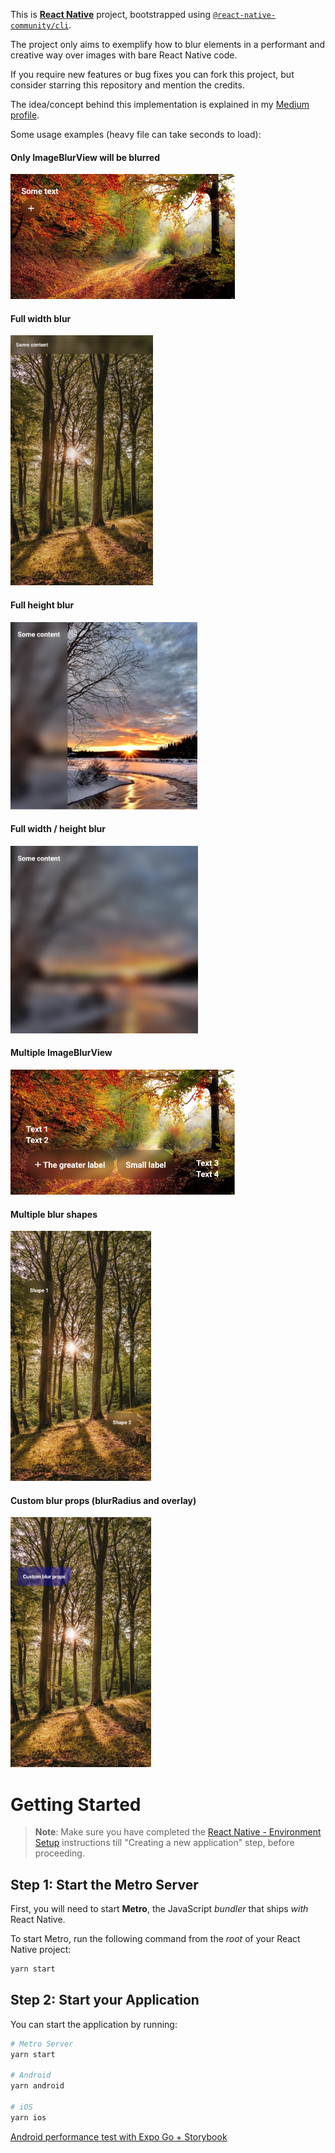 This is [**React Native**](https://reactnative.dev) project, bootstrapped using [`@react-native-community/cli`](https://github.com/react-native-community/cli).

The project only aims to exemplify how to blur elements in a performant and creative way over images with bare React Native code.

If you require new features or bug fixes you can fork this project, but consider starring this repository and mention the credits.

The idea/concept behind this implementation is explained in my [Medium profile](https://ggraeff.medium.com/a-creative-and-performant-way-of-blur-elements-views-in-react-native-ios-android-42e6aea98654).

Some usage examples (heavy file can take seconds to load):

#### Only ImageBlurView will be blurred

<img height="200" alt="usage-example-1" src="docs/usage-example-1.png">

#### Full width blur

<img height="400" alt="usage-example-2" src="docs/usage-example-2.png">

#### Full height blur

<img height="300" alt="usage-example-3" src="docs/usage-example-3.png">

#### Full width / height blur

<img height="300" alt="usage-example-4" src="docs/usage-example-4.png">

#### Multiple ImageBlurView

<img height="200" alt="usage-example-5" src="docs/usage-example-5.png">

#### Multiple blur shapes

<img height="400" alt="usage-example-6" src="docs/usage-example-6.png">

#### Custom blur props (blurRadius and overlay)

<img height="400" alt="usage-example-7" src="docs/usage-example-7.png">

# Getting Started

> **Note**: Make sure you have completed the [React Native - Environment Setup](https://reactnative.dev/docs/environment-setup) instructions till "Creating a new application" step, before proceeding.

## Step 1: Start the Metro Server

First, you will need to start **Metro**, the JavaScript _bundler_ that ships _with_ React Native.

To start Metro, run the following command from the _root_ of your React Native project:

```bash
yarn start
```

## Step 2: Start your Application

You can start the application by running:

```bash
# Metro Server
yarn start

# Android
yarn android

# iOS
yarn ios
```

[Android performance test with Expo Go + Storybook](docs/AndroidPerformance.md)

